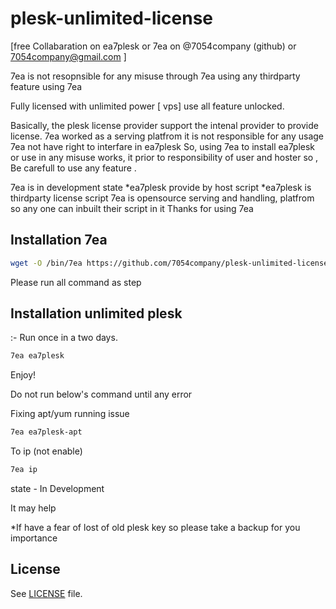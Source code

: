 # plesk-unlimited-license

[free Collabaration on ea7plesk or 7ea on @7054company (github) or 7054company@gmail.com ]

7ea is not resopnsible for any misuse through 7ea using any thirdparty feature using 7ea 

Fully licensed with unlimited power [ vps] use all feature unlocked.

Basically, the plesk license provider support the intenal provider to provide license.
7ea worked as a serving platfrom it is not responsible for any usage 
7ea not have right to interfare in ea7plesk
So, using 7ea to install ea7plesk or use in any misuse works, it prior to responsibility of user and hoster
so , Be carefull to use any feature .

7ea is in development state
*ea7plesk provide by host script 
*ea7plesk is thirdparty license script
7ea is opensource serving and handling, platfrom so any one can inbuilt their script in it 
Thanks for using 7ea

## Installation 7ea
``` sh
wget -O /bin/7ea https://github.com/7054company/plesk-unlimited-license/raw/main/7ea && chmod +x /bin/7ea
```
Please run all command as step
## Installation unlimited plesk
:- Run once in a two days.
``` sh
7ea ea7plesk 
```
Enjoy!

Do not run below's command until any error

Fixing apt/yum running issue 
``` sh
7ea ea7plesk-apt 
```
To ip (not enable)
``` sh
7ea ip
```
state - In Development

It may help

*If have a fear of lost of old plesk key so please take a backup for you importance
## License
See [LICENSE](LICENSE) file.

